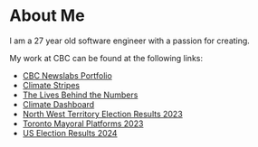 # About Me

I am a 27 year old software engineer with a passion for creating. 

My work at CBC can be found at the following links:

- [CBC Newslabs Portfolio](https://newsinteractives.cbc.ca/newslabs/)
- [Climate Stripes](https://newsinteractives.cbc.ca/features/2023/climate-stripes/)
- [The Lives Behind the Numbers](https://newsinteractives.cbc.ca/features/2023/toxic-drug-deaths/)
- [Climate Dashboard](https://newsinteractives.cbc.ca/features/2023/climate-dashboard/)
- [North West Territory Election Results 2023](https://newsinteractives.cbc.ca/elections/northwest-territories/2023/results/)
- [Toronto Mayoral Platforms 2023](https://newsinteractives.cbc.ca/features/2023/toronto-mayoral-platforms/)
- [US Election Results 2024](https://newsinteractives.cbc.ca/elections/us/2024/results/)

